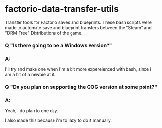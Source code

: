# factorio-data-transfer-utils
Transfer tools for Factorio saves and blueprints.
These bash scripts were made to automate save and blueprint transfers between the "Steam" and "DRM-Free" Distributions of the game.
<h3>
Q "Is there going to be a Windows version?"
</h3>
<h3>A:</h3>I'll try and make one when I'm a bit more expereienced with bash, since i am a bit of a newbie at it.
<h3>
Q "Do you plan on supporting the GOG version at some point?"
</h3>

<h3>A:</h3> Yeah, I do plan to one day.


I also made this because i'm to lazy to do it manually.
